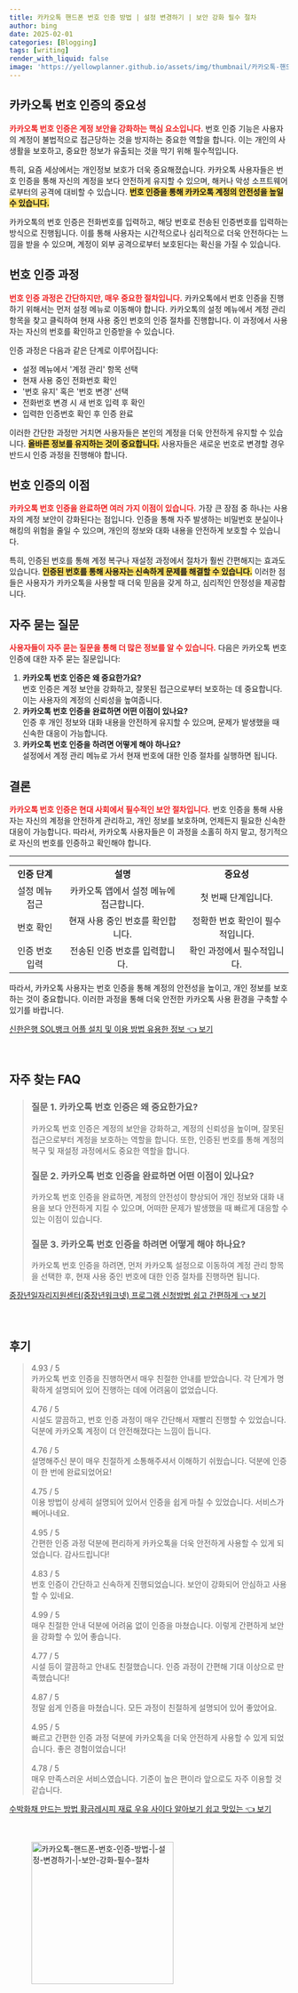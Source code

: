 ```yaml
---
title: 카카오톡 핸드폰 번호 인증 방법 | 설정 변경하기 | 보안 강화 필수 절차
author: bing
date: 2025-02-01
categories: [Blogging]
tags: [writing]
render_with_liquid: false
image: 'https://yellowplanner.github.io/assets/img/thumbnail/카카오톡-핸드폰-번호-인증-방법-|-설정-변경하기-|-보안-강화-필수-절차.webp'
---
```



<h2 id='카카오톡_번호_인증의_중요성'>카카오톡 번호 인증의 중요성</h2>

<p><b><span style="color: #ee2323;">카카오톡 번호 인증은 계정 보안을 강화하는 핵심 요소입니다.</span></b> 번호 인증 기능은 사용자의 계정이 불법적으로 접근당하는 것을 방지하는 중요한 역할을 합니다. 이는 개인의 사생활을 보호하고, 중요한 정보가 유출되는 것을 막기 위해 필수적입니다. </p>

<p>특히, 요즘 세상에서는 개인정보 보호가 더욱 중요해졌습니다. 카카오톡 사용자들은 번호 인증을 통해 자신의 계정을 보다 안전하게 유지할 수 있으며, 해커나 악성 소프트웨어로부터의 공격에 대비할 수 있습니다. <b><span style="background-color: #ffe066;">번호 인증을 통해 카카오톡 계정의 안전성을 높일 수 있습니다.</span></b></p>

<p>카카오톡의 번호 인증은 전화번호를 입력하고, 해당 번호로 전송된 인증번호를 입력하는 방식으로 진행됩니다. 이를 통해 사용자는 시간적으로나 심리적으로 더욱 안전하다는 느낌을 받을 수 있으며, 계정이 외부 공격으로부터 보호된다는 확신을 가질 수 있습니다.</p>

<h2 id='번호_인증_과정'>번호 인증 과정</h2>

<p><b><span style="color: #ee2323;">번호 인증 과정은 간단하지만, 매우 중요한 절차입니다.</span></b> 카카오톡에서 번호 인증을 진행하기 위해서는 먼저 설정 메뉴로 이동해야 합니다. 카카오톡의 설정 메뉴에서 계정 관리 항목을 찾고 클릭하여 현재 사용 중인 번호의 인증 절차를 진행합니다. 이 과정에서 사용자는 자신의 번호를 확인하고 인증받을 수 있습니다.</p>

<p>인증 과정은 다음과 같은 단계로 이루어집니다:</p>

<ul>
    <li>설정 메뉴에서 '계정 관리' 항목 선택</li>
    <li>현재 사용 중인 전화번호 확인</li>
    <li>'번호 유지' 혹은 '번호 변경' 선택</li>
    <li>전화번호 변경 시 새 번호 입력 후 확인</li>
    <li>입력한 인증번호 확인 후 인증 완료</li>
</ul>

<p>이러한 간단한 과정만 거치면 사용자들은 본인의 계정을 더욱 안전하게 유지할 수 있습니다. <b><span style="background-color: #ffe066;">올바른 정보를 유지하는 것이 중요합니다.</span></b> 사용자들은 새로운 번호로 변경할 경우 반드시 인증 과정을 진행해야 합니다.</p>

<h2 id='번호_인증의_이점'>번호 인증의 이점</h2>

<p><b><span style="color: #ee2323;">카카오톡 번호 인증을 완료하면 여러 가지 이점이 있습니다.</span></b> 가장 큰 장점 중 하나는 사용자의 계정 보안이 강화된다는 점입니다. 인증을 통해 자주 발생하는 비밀번호 분실이나 해킹의 위험을 줄일 수 있으며, 개인의 정보와 대화 내용을 안전하게 보호할 수 있습니다.</p>

<p>특히, 인증된 번호를 통해 계정 복구나 재설정 과정에서 절차가 훨씬 간편해지는 효과도 있습니다. <b><span style="background-color: #ffe066;">인증된 번호를 통해 사용자는 신속하게 문제를 해결할 수 있습니다.</span></b> 이러한 점들은 사용자가 카카오톡을 사용할 때 더욱 믿음을 갖게 하고, 심리적인 안정성을 제공합니다.</p>

<h2 id='자주_묻는_질문'>자주 묻는 질문</h2>

<p><b><span style="color: #ee2323;">사용자들이 자주 묻는 질문을 통해 더 많은 정보를 알 수 있습니다.</span></b> 다음은 카카오톡 번호 인증에 대한 자주 묻는 질문입니다:</p>

<ol>
    <li><b>카카오톡 번호 인증은 왜 중요한가요?</b><br> 번호 인증은 계정 보안을 강화하고, 잘못된 접근으로부터 보호하는 데 중요합니다. 이는 사용자의 계정의 신뢰성을 높여줍니다.</li>
    <li><b>카카오톡 번호 인증을 완료하면 어떤 이점이 있나요?</b><br> 인증 후 개인 정보와 대화 내용을 안전하게 유지할 수 있으며, 문제가 발생했을 때 신속한 대응이 가능합니다.</li>
    <li><b>카카오톡 번호 인증을 하려면 어떻게 해야 하나요?</b><br> 설정에서 계정 관리 메뉴로 가서 현재 번호에 대한 인증 절차를 실행하면 됩니다.</li>
</ol>

<h2 id='결론'>결론</h2>

<p><b><span style="color: #ee2323;">카카오톡 번호 인증은 현대 사회에서 필수적인 보안 절차입니다.</span></b> 번호 인증을 통해 사용자는 자신의 계정을 안전하게 관리하고, 개인 정보를 보호하며, 언제든지 필요한 신속한 대응이 가능합니다. 따라서, 카카오톡 사용자들은 이 과정을 소홀히 하지 말고, 정기적으로 자신의 번호를 인증하고 확인해야 합니다.</p>

<hr />

<table>
    <tr>
        <td style="text-align: center; height: 17px;"><b>인증 단계</b></td>
        <td style="text-align: center; height: 17px;"><b>설명</b></td>
        <td style="text-align: center; height: 17px;"><b>중요성</b></td>
    </tr>
    <tr>
        <td style="text-align: center; height: 17px;">설정 메뉴 접근</td>
        <td style="text-align: center; height: 17px;">카카오톡 앱에서 설정 메뉴에 접근합니다.</td>
        <td style="text-align: center; height: 17px;">첫 번째 단계입니다.</td>
    </tr>
    <tr>
        <td style="text-align: center; height: 17px;">번호 확인</td>
        <td style="text-align: center; height: 17px;">현재 사용 중인 번호를 확인합니다.</td>
        <td style="text-align: center; height: 17px;">정확한 번호 확인이 필수적입니다.</td>
    </tr>
    <tr>
        <td style="text-align: center; height: 17px;">인증 번호 입력</td>
        <td style="text-align: center; height: 17px;">전송된 인증 번호를 입력합니다.</td>
        <td style="text-align: center; height: 17px;">확인 과정에서 필수적입니다.</td>
    </tr>
</table>

<p>따라서, 카카오톡 사용자는 번호 인증을 통해 계정의 안전성을 높이고, 개인 정보를 보호하는 것이 중요합니다. 이러한 과정을 통해 더욱 안전한 카카오톡 사용 환경을 구축할 수 있기를 바랍니다.</p>


<p><a class="click-button" title="신한은행 SOL뱅크 어플 설치 및 이용 방법 유용한 정보" href="https://yellowplanner.github.io/posts/%EC%8B%A0%ED%95%9C%EC%9D%80%ED%96%89-SOL%EB%B1%85%ED%81%AC-%EC%96%B4%ED%94%8C-%EC%84%A4%EC%B9%98-%EB%B0%8F-%EC%9D%B4%EC%9A%A9-%EB%B0%A9%EB%B2%95-%EC%9C%A0%EC%9A%A9%ED%95%9C-%EC%A0%95%EB%B3%B4/" rel="dofollow">신한은행 SOL뱅크 어플 설치 및 이용 방법 유용한 정보 👈 보기</a></p><br>
<h2 id='자주_찾는_FAQ'>자주 찾는 FAQ</h2>
<div itemscope="" itemtype="https://schema.org/FAQPage"> 
<blockquote> 
<div itemscope="" itemprop="mainEntity" itemtype="https://schema.org/Question"> 
<h3 itemprop="name">질문 1. 카카오톡 번호 인증은 왜 중요한가요?</h3> 
<div itemscope="" itemprop="acceptedAnswer" itemtype="https://schema.org/Answer"> 
<span itemprop="text"> 
<p>카카오톡 번호 인증은 계정의 보안을 강화하고, 계정의 신뢰성을 높이며, 잘못된 접근으로부터 계정을 보호하는 역할을 합니다. 또한, 인증된 번호를 통해 계정의 복구 및 재설정 과정에서도 중요한 역할을 합니다.</p> 
</span> 
</div> 
</div> 
<div itemscope="" itemprop="mainEntity" itemtype="https://schema.org/Question"> 
<h3 itemprop="name">질문 2. 카카오톡 번호 인증을 완료하면 어떤 이점이 있나요?</h3> 
<div itemscope="" itemprop="acceptedAnswer" itemtype="https://schema.org/Answer"> 
<span itemprop="text"> 
<p>카카오톡 번호 인증을 완료하면, 계정의 안전성이 향상되어 개인 정보와 대화 내용을 보다 안전하게 지킬 수 있으며, 어떠한 문제가 발생했을 때 빠르게 대응할 수 있는 이점이 있습니다.</p> 
</span> 
</div> 
</div> 
<div itemscope="" itemprop="mainEntity" itemtype="https://schema.org/Question"> 
<h3 itemprop="name">질문 3. 카카오톡 번호 인증을 하려면 어떻게 해야 하나요?</h3> 
<div itemscope="" itemprop="acceptedAnswer" itemtype="https://schema.org/Answer"> 
<span itemprop="text"> 
<p>카카오톡 번호 인증을 하려면, 먼저 카카오톡 설정으로 이동하여 계정 관리 항목을 선택한 후, 현재 사용 중인 번호에 대한 인증 절차를 진행하면 됩니다.</p> 
</span> 
</div> 
</div> 
</blockquote> 
</div>
<p><a class="click-button" title="중장년일자리지원센터(중장년워크넷) 프로그램 신청방법 쉽고 간편하게" href="https://yellowplanner.github.io/posts/%EC%A4%91%EC%9E%A5%EB%85%84%EC%9D%BC%EC%9E%90%EB%A6%AC%EC%A7%80%EC%9B%90%EC%84%BC%ED%84%B0(%EC%A4%91%EC%9E%A5%EB%85%84%EC%9B%8C%ED%81%AC%EB%84%B7)-%ED%94%84%EB%A1%9C%EA%B7%B8%EB%9E%A8-%EC%8B%A0%EC%B2%AD%EB%B0%A9%EB%B2%95-%EC%89%BD%EA%B3%A0-%EA%B0%84%ED%8E%B8%ED%95%98%EA%B2%8C/" rel="dofollow">중장년일자리지원센터(중장년워크넷) 프로그램 신청방법 쉽고 간편하게 👈 보기</a></p><br>
<h2 id='후기'>후기</h2>
<div itemscope itemtype="https://schema.org/Product">
  <blockquote>
  <div itemprop="review" itemscope itemtype="https://schema.org/Review">
      <div itemprop="reviewRating" itemscope itemtype="https://schema.org/Rating"> <span itemprop="ratingValue">4.93</span> / <span itemprop="bestRating">5</span> </div>
      <span itemprop="reviewBody">카카오톡 번호 인증을 진행하면서 매우 친절한 안내를 받았습니다. 각 단계가 명확하게 설명되어 있어 진행하는 데에 어려움이 없었습니다.</span>
  </div>
  <br>
  <div itemprop="review" itemscope itemtype="https://schema.org/Review">
      <div itemprop="reviewRating" itemscope itemtype="https://schema.org/Rating"> <span itemprop="ratingValue">4.76</span> / <span itemprop="bestRating">5</span> </div>
      <span itemprop="reviewBody">시설도 깔끔하고, 번호 인증 과정이 매우 간단해서 재빨리 진행할 수 있었습니다. 덕분에 카카오톡 계정이 더 안전해졌다는 느낌이 듭니다.</span>
  </div>
  <br>
  <div itemprop="review" itemscope itemtype="https://schema.org/Review">
      <div itemprop="reviewRating" itemscope itemtype="https://schema.org/Rating"> <span itemprop="ratingValue">4.76</span> / <span itemprop="bestRating">5</span> </div>
      <span itemprop="reviewBody">설명해주신 분이 매우 친절하게 소통해주셔서 이해하기 쉬웠습니다. 덕분에 인증이 한 번에 완료되었어요!</span>
  </div>
  <br>
  <div itemprop="review" itemscope itemtype="https://schema.org/Review">
      <div itemprop="reviewRating" itemscope itemtype="https://schema.org/Rating"> <span itemprop="ratingValue">4.75</span> / <span itemprop="bestRating">5</span> </div>
      <span itemprop="reviewBody">이용 방법이 상세히 설명되어 있어서 인증을 쉽게 마칠 수 있었습니다. 서비스가 빼어나네요.</span>
  </div>
  <br>
  <div itemprop="review" itemscope itemtype="https://schema.org/Review">
      <div itemprop="reviewRating" itemscope itemtype="https://schema.org/Rating"> <span itemprop="ratingValue">4.95</span> / <span itemprop="bestRating">5</span> </div>
      <span itemprop="reviewBody">간편한 인증 과정 덕분에 편리하게 카카오톡을 더욱 안전하게 사용할 수 있게 되었습니다. 감사드립니다!</span>
  </div>
  <br>
  <div itemprop="review" itemscope itemtype="https://schema.org/Review">
      <div itemprop="reviewRating" itemscope itemtype="https://schema.org/Rating"> <span itemprop="ratingValue">4.83</span> / <span itemprop="bestRating">5</span> </div>
      <span itemprop="reviewBody">번호 인증이 간단하고 신속하게 진행되었습니다. 보안이 강화되어 안심하고 사용할 수 있네요.</span>
  </div>
  <br>
  <div itemprop="review" itemscope itemtype="https://schema.org/Review">
      <div itemprop="reviewRating" itemscope itemtype="https://schema.org/Rating"> <span itemprop="ratingValue">4.99</span> / <span itemprop="bestRating">5</span> </div>
      <span itemprop="reviewBody">매우 친절한 안내 덕분에 어려움 없이 인증을 마쳤습니다. 이렇게 간편하게 보안을 강화할 수 있어 좋습니다.</span>
  </div>
  <br>
  <div itemprop="review" itemscope itemtype="https://schema.org/Review">
      <div itemprop="reviewRating" itemscope itemtype="https://schema.org/Rating"> <span itemprop="ratingValue">4.77</span> / <span itemprop="bestRating">5</span> </div>
      <span itemprop="reviewBody">시설 등이 깔끔하고 안내도 친절했습니다. 인증 과정이 간편해 기대 이상으로 만족했습니다!</span>
  </div>
  <br>
  <div itemprop="review" itemscope itemtype="https://schema.org/Review">
      <div itemprop="reviewRating" itemscope itemtype="https://schema.org/Rating"> <span itemprop="ratingValue">4.87</span> / <span itemprop="bestRating">5</span> </div>
      <span itemprop="reviewBody">정말 쉽게 인증을 마쳤습니다. 모든 과정이 친절하게 설명되어 있어 좋았어요.</span>
  </div>
  <br>
  <div itemprop="review" itemscope itemtype="https://schema.org/Review">
      <div itemprop="reviewRating" itemscope itemtype="https://schema.org/Rating"> <span itemprop="ratingValue">4.95</span> / <span itemprop="bestRating">5</span> </div>
      <span itemprop="reviewBody">빠르고 간편한 인증 과정 덕분에 카카오톡을 더욱 안전하게 사용할 수 있게 되었습니다. 좋은 경험이었습니다!</span>
  </div>
  <br>
  <div itemprop="review" itemscope itemtype="https://schema.org/Review">
      <div itemprop="reviewRating" itemscope itemtype="https://schema.org/Rating"> <span itemprop="ratingValue">4.78</span> / <span itemprop="bestRating">5</span> </div>
      <span itemprop="reviewBody">매우 만족스러운 서비스였습니다. 기준이 높은 편이라 앞으로도 자주 이용할 것 같습니다.</span>
  </div>
  </blockquote>
</div>
<p><a class="click-button" title="수박화채 만드는 방법 황금레시피 재료 우유 사이다 알아보기 쉽고 맛있는" href="https://yellowplanner.github.io/posts/%EC%88%98%EB%B0%95%ED%99%94%EC%B1%84-%EB%A7%8C%EB%93%9C%EB%8A%94-%EB%B0%A9%EB%B2%95-%ED%99%A9%EA%B8%88%EB%A0%88%EC%8B%9C%ED%94%BC-%EC%9E%AC%EB%A3%8C-%EC%9A%B0%EC%9C%A0-%EC%82%AC%EC%9D%B4%EB%8B%A4-%EC%95%8C%EC%95%84%EB%B3%B4%EA%B8%B0-%EC%89%BD%EA%B3%A0-%EB%A7%9B%EC%9E%88%EB%8A%94/" rel="dofollow">수박화채 만드는 방법 황금레시피 재료 우유 사이다 알아보기 쉽고 맛있는 👈 보기</a></p><br>
<figure class="image"><img src="https://yellowplanner.github.io/assets/img/thumbnail/카카오톡-핸드폰-번호-인증-방법-|-설정-변경하기-|-보안-강화-필수-절차.webp" alt="카카오톡-핸드폰-번호-인증-방법-|-설정-변경하기-|-보안-강화-필수-절차" width="256" height="256"></figure>